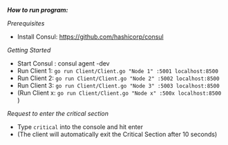 **_How to run program:_**

*Prerequisites*
- Install Consul:
      https://github.com/hashicorp/consul

*Getting Started*
- Start Consul :
    consul agent -dev
- Run Client 1:
    ```go run Client/Client.go "Node 1" :5001 localhost:8500```
- Run Client 2:
    ```go run Client/Client.go "Node 2" :5002 localhost:8500```
- Run Client 3:
    ```go run Client/Client.go "Node 3" :5003 localhost:8500```
- (Run Client x: ```go run Client/Client.go "Node x" :500x localhost:8500``` )

*Request to enter the critical section*
- Type ```critical``` into the console and hit enter
- (The client will automatically exit the Critical Section after 10 seconds)
  
